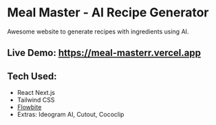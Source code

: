 # Meal Master - AI Recipe Generator
Awesome website to generate recipes with ingredients using AI.

## Live Demo: https://meal-masterr.vercel.app

## Tech Used:
- React Next.js
- Tailwind CSS
- [Flowbite](https://flowbite.com/docs/getting-started/next-js/)
- Extras: Ideogram AI, Cutout, Cococlip
